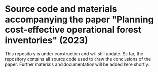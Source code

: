 # Source code and materials accompanying the paper "Planning cost-effective operational forest inventories" (2023)

This repository is under construction and will still update. 
So far, the repository contains all source code used to draw the conclusions of the paper.
Further materials and documentation will be added here shortly.

